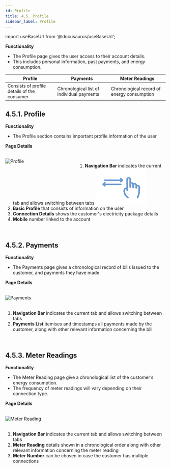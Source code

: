 ```yaml
---
id: Profile
title: 4.5. Profile
sidebar_label: Profile
---
```


import useBaseUrl from '@docusaurus/useBaseUrl';

**Functionality**
* The Profile page gives the user access to their account details.
* This includes personal information, past payments, and energy consumption.

| Profile| Payments| Meter Readings|
|---|---|---|
| Consists of profile details of the consumer| Chronological list of individual payments| Chronological record of energy consumption|


## 4.5.1. Profile
**Functionality**
* The Profile section contains important profile information of the user

**Page Details**

<br clear="right"/>
<img align="left" src={useBaseUrl("img/scrnshts/4.5.1_Profile.png")} alt="Profile" width="250"/>

1.  **Navigation Bar** indicates the current tab and allows switching between tabs
![Left Right Nav](/img/scrnshts/App_LeftRightNav.png)
2.  **Basic Profile** that consists of information on the user
3.  **Connection Details** shows the customer's electricity package details
4.  **Mobile** number linked to the account

<br clear="both"/>


<!-- ![Profile](./assets/4.10_Profile.png) -->


## 4.5.2. Payments
**Functionality**
* The Payments page gives a chronological record of bills issued to the customer, and payments they have made

**Page Details**

<br clear="right"/>
<img align="left" src={useBaseUrl("img/scrnshts/4.5.2_Payment.png")} alt="Payments" width="250"/>
<br></br>

1.  **Navigation Bar** indicates the current tab and allows switching between tabs
2.  **Payments List** itemises and timestamps all payments made by the customer, along with other relevant information concerning the bill

<br clear="both"/>


<!-- ![Payments](./assets/4.11_Payments.png) -->


## 4.5.3. Meter Readings
**Functionality**
* The Meter Reading page give a chronological list of the customer’s energy consumption.
* The frequency of meter readings will vary depending on their connection type.

**Page Details**

<br clear="right"/>
<img align="left" src={useBaseUrl("img/scrnshts/4.5.3_MeterReading.png")} alt="Meter Reading" width="250"/>
<br></br>

1.  **Navigation Bar** indicates the current tab and allows switching between tabs
2.  **Meter Reading** details shown in a chronological order along with other relevant information concerning the meter reading
3.  **Meter Number** can be chosen in case the customer has multiple connections

<br clear="both"/>

<!-- ![Meter Reading](./assets/4.12_MeterReading.png) -->

